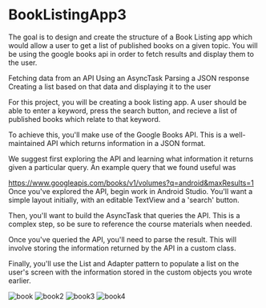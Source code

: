 # BookListingApp3



The goal is to design and create the structure of a Book Listing app which would allow a user to get a list of published books on a given topic. You will be using the google books api in order to fetch results and display them to the user.

Fetching data from an API
Using an AsyncTask
Parsing a JSON response
Creating a list based on that data and displaying it to the user

For this project, you will be creating a book listing app. A user should be able to enter a keyword, press the search button, and recieve a list of published books which relate to that keyword.

To achieve this, you'll make use of the Google Books API. This is a well-maintained API which returns information in a JSON format.

We suggest first exploring the API and learning what information it returns given a particular query. An example query that we found useful was

  https://www.googleapis.com/books/v1/volumes?q=android&maxResults=1
Once you've explored the API, begin work in Android Studio. You'll want a simple layout initially, with an editable TextView and a 'search' button.

Then, you'll want to build the AsyncTask that queries the API. This is a complex step, so be sure to reference the course materials when needed.

Once you've queried the API, you'll need to parse the result. This will involve storing the information returned by the API in a custom class.

Finally, you'll use the List and Adapter pattern to populate a list on the user's screen with the information stored in the custom objects you wrote earlier.


![book](https://user-images.githubusercontent.com/26045797/56085198-04a3a300-5e48-11e9-9996-4a517c7993ab.png)
![book2](https://user-images.githubusercontent.com/26045797/56085199-04a3a300-5e48-11e9-880b-94abbdff6684.png)
![book3](https://user-images.githubusercontent.com/26045797/56085200-04a3a300-5e48-11e9-8a5a-870073acbe3e.png)
![book4](https://user-images.githubusercontent.com/26045797/56085201-04a3a300-5e48-11e9-824f-4ad35951e898.png)
